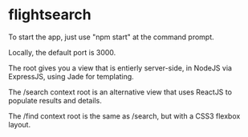 # flightsearch
To start the app, just use "npm start" at the command prompt. 

Locally, the default port is 3000. 

The root  gives you a view that is entierly server-side, in NodeJS via ExpressJS, using Jade for templating. 

The /search context root is an alternative view that uses ReactJS to populate results and details. 

The /find context root is the same as /search, but with a CSS3 flexbox layout. 
